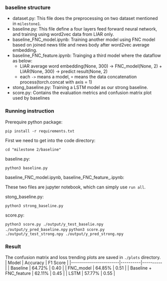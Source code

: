 

### baseline structure
- dataset.py: This file does the preprocessing on two dataset mentioned in `milestone1`.
- baseline.py: This file define a four layers feed forward neural network, and training using word2vec data from LIAR only.
- baseline_FNC_model.ipynb: Training another model using FNC model based on joined news title and news body after word2vec average embedding.
- baseline_FNC_feature.ipynb: Trainging a third model where the dataflow as below:
  - LIAR average word embedding(None, 300) -> FNC_model(None, 2) +  LIAR(None, 300) -> predict result(None, 2)
  - each `->` means a model, `+` means the data concatenation process(torch.concat with axis = 1)
- stong_baseline.py: Training a LSTM model as our strong baseline. 
- score.py: Contains the evaluation metrics and confusion matrix plot used by baselines

### Running instruction
Prerequire python package:

`pip install -r requirements.txt`

First we need to get into the code directory:

`cd "milestone 2/baseline"`

baseline.py:

`python3 baseline.py`

baseline_FNC_model.ipynb, baseline_FNC_feature_.ipynb:

These two files are jupyter notebook, which can simply use `run all`.

stong_baseline.py:

`python3 strong_baseline.py` 

score.py:

`python3 score.py ./output/y_test_baselie.npy ./output/y_pred_baseline.npy` 
`python3 score.py ./output/y_test_strong.npy ./output/y_pred_strong.npy` 

### Result
The confusion matrix and loss trending plots are saved in `./plots` directory.
| Model                  | Accuracy | F1 Score |
|------------------------|----------|----------|
| Baseline               | 64.72%   | 0.40     |
| FNC_model              | 64.85%   | 0.51     |
| Baseline + FNC_feature | 62.11%   | 0.45     |
| LSTM                   | 57.77%   | 0.55     |
